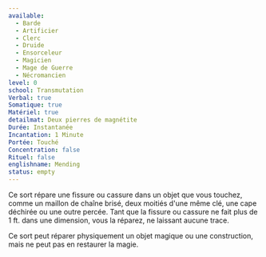 ```yaml
---
available:
  - Barde
  - Artificier
  - Clerc
  - Druide
  - Ensorceleur
  - Magicien
  - Mage de Guerre
  - Nécromancien
level: 0
school: Transmutation
Verbal: true
Somatique: true
Matériel: true
detailmat: Deux pierres de magnétite
Durée: Instantanée
Incantation: 1 Minute
Portée: Touché
Concentration: false
Rituel: false
englishname: Mending
status: empty
---
```

Ce sort répare une fissure ou cassure dans un objet que vous touchez, comme un maillon de chaîne brisé, deux moitiés d'une même clé, une cape déchirée ou une outre percée. Tant que la fissure ou cassure ne fait plus de 1 ft. dans une dimension, vous la réparez, ne laissant aucune trace.

Ce sort peut réparer physiquement un objet magique ou une construction, mais ne peut pas en restaurer la magie.
